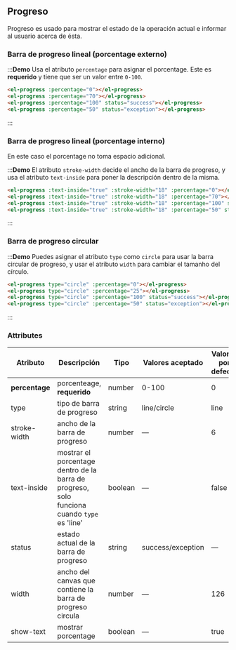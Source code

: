<style>
  .demo-box.demo-progress {
    .el-progress--line {
      margin-bottom: 15px;
      width: 350px;
    }
    .el-progress--circle {
      margin-right: 15px;
    }
  }
</style>
## Progreso
Progreso es usado para mostrar el estado de la operación actual e informar al usuario acerca de ésta.

### Barra de progreso lineal (porcentage externo)

:::**Demo** Usa el atributo `percentage` para asignar el porcentage. Este es **requerido** y tiene que ser un valor entre `0-100`.
```html
<el-progress :percentage="0"></el-progress>
<el-progress :percentage="70"></el-progress>
<el-progress :percentage="100" status="success"></el-progress>
<el-progress :percentage="50" status="exception"></el-progress>
```
:::

### Barra de progreso lineal (porcentage interno)
En este caso el porcentage no toma espacio adicional.

:::**Demo** El atributo `stroke-width` decide el ancho de la barra de progreso, y usa el atributo `text-inside` para poner la descripción dentro de la misma.
```html
<el-progress :text-inside="true" :stroke-width="18" :percentage="0"></el-progress>
<el-progress :text-inside="true" :stroke-width="18" :percentage="70"></el-progress>
<el-progress :text-inside="true" :stroke-width="18" :percentage="100" status="success"></el-progress>
<el-progress :text-inside="true" :stroke-width="18" :percentage="50" status="exception"></el-progress>
```
:::

### Barra de progreso circular

:::**Demo** Puedes asignar el atributo `type` como `circle` para usar la barra circular de progreso, y usar el atributo `width` para cambiar el tamanho del círculo.
```html
<el-progress type="circle" :percentage="0"></el-progress>
<el-progress type="circle" :percentage="25"></el-progress>
<el-progress type="circle" :percentage="100" status="success"></el-progress>
<el-progress type="circle" :percentage="50" status="exception"></el-progress>
``` 
:::

### Attributes
| Atributo      | Descripción          | Tipo      | Valores aceptado       | Valores por defecto  |
| --- | ---- | ---- | ---- | ---- |
| **percentage** | porcenteage, **requerido** | number | 0-100 | 0 |
| type | tipo de barra de progreso | string | line/circle | line |
| stroke-width | ancho de la barra de progreso | number | — | 6 |
| text-inside | mostrar el porcentage dentro de la barra de progreso, solo funciona cuando `type` es 'line' | boolean | — | false |
| status | estado actual de la barra de progreso | string | success/exception | — |
| width | ancho del canvas que contiene la barra de progreso circula | number | — | 126 |
| show-text | mostrar porcentage | boolean | — | true |

